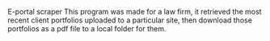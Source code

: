 E-portal scraper
This program was made for a law firm, it retrieved the most recent client portfolios uploaded to a particular site,
then download those portfolios as a pdf file to a local folder for them.
